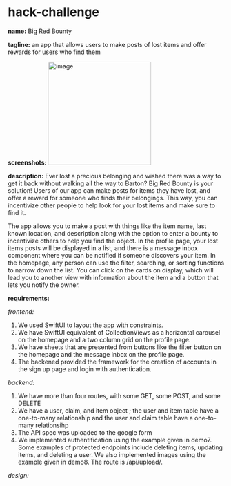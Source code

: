 # hack-challenge

**name:** Big Red Bounty

**tagline:** an app that allows users to make posts of lost items and offer rewards for users who find them

**screenshots:**
<img width="239" alt="image" src="https://user-images.githubusercontent.com/67351739/205424422-62614e54-b5ad-4d39-bd96-0599beb627f4.png">


**description:** Ever lost a precious belonging and wished there was a way to get it back without walking all the way to Barton? Big Red Bounty is your solution! Users of our app can make posts for items they have lost, and offer a reward for someone who finds their belongings. This way, you can incentivize other people to help look for your lost items and make sure to find it. 

The app allows you to make a post with things like the item name, last known location, and description along with the option to enter a bounty to incentivize others to help you find the object. In the profile page, your lost items posts will be displayed in a list, and there is a message inbox component where you can be notified if someone discovers your item. In the homepage, any person can use the filter, searching, or sorting functions to narrow down the list. You can click on the cards on display, which will lead you to another view with information about the item and a button that lets you notify the owner.

**requirements:**

_frontend:_
1. We used SwiftUI to layout the app with constraints.
2. We have SwiftUI equivalent of CollectionViews as a horizontal carousel on the homepage and a two column grid on the profile page.
3. We have sheets that are presented from buttons like the filter button on the homepage and the message inbox on the profile page.
4. The backened provided the framework for the creation of accounts in the sign up page and login with authentication. 

_backend:_
1. We have more than four routes, with some GET, some POST, and some DELETE
2. We have a user, claim, and item object ; the user and item table have a one-to-many relationship and the user and claim table have a one-to-many relationsihp
3. The API spec was uploaded to the google form
4. We implemented authentification using the example given in demo7. Some examples of protected endpoints include deleting items, updating items, and deleting a user. We also implemented images using the example given in demo8. The route is /api/upload/. 

_design:_
